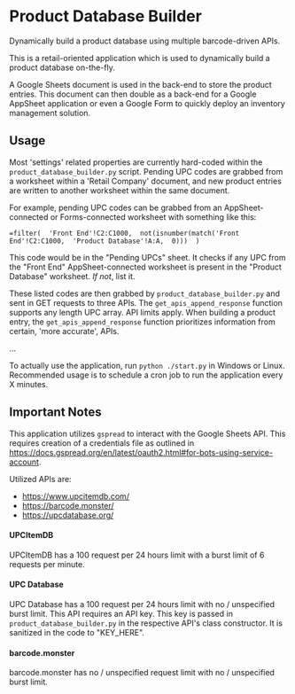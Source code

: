 
# Product Database Builder

Dynamically build a product database using multiple barcode-driven APIs.

This is a retail-oriented application which is used to dynamically build a product database  on-the-fly.

A Google Sheets document is used in the back-end to store the product entries. This document can then double as a back-end for a Google AppSheet application or even a Google Form to quickly deploy an inventory management solution.

## Usage

Most 'settings' related properties are currently hard-coded within the `product_database_builder.py` script. Pending UPC codes are grabbed from a worksheet within a 'Retail Company' document, and new product entries are written to another worksheet within the same document.

For example, pending UPC codes can be grabbed from an AppSheet-connected or Forms-connected worksheet with something like this:
```
=filter(  'Front End'!C2:C1000,  not(isnumber(match('Front End'!C2:C1000,  'Product Database'!A:A,  0)))  )
```
This code would be in the "Pending UPCs" sheet. It checks if any UPC from the "Front End" AppSheet-connected worksheet is present in the "Product Database" worksheet. *If not*, list it.

These listed codes are then grabbed by `product_database_builder.py` and sent in GET requests to three APIs. The `get_apis_append_response` function supports any length UPC array. API limits apply. When building a product entry, the `get_apis_append_response` function prioritizes information from certain, 'more accurate', APIs.

...

To actually use the application, run `python ./start.py` in Windows or Linux. Recommended usage is to schedule a cron job to run the application every X minutes.

## Important Notes

This application utilizes `gspread` to interact with the Google Sheets API. This requires creation of a credentials file as outlined in https://docs.gspread.org/en/latest/oauth2.html#for-bots-using-service-account.

Utilized APIs are:
* https://www.upcitemdb.com/
* https://barcode.monster/
* https://upcdatabase.org/

#### UPCItemDB 
UPCItemDB has a 100 request per 24 hours limit with a burst limit of 6 requests per minute.

#### UPC Database
UPC Database has a 100 request per 24 hours limit with no / unspecified burst limit.
This API requires an API key. This key is passed in `product_database_builder.py` in the respective API's class constructor. It is sanitized in the code to "KEY_HERE".

#### barcode.monster
barcode.monster has no / unspecified request limit with no / unspecified burst limit.
